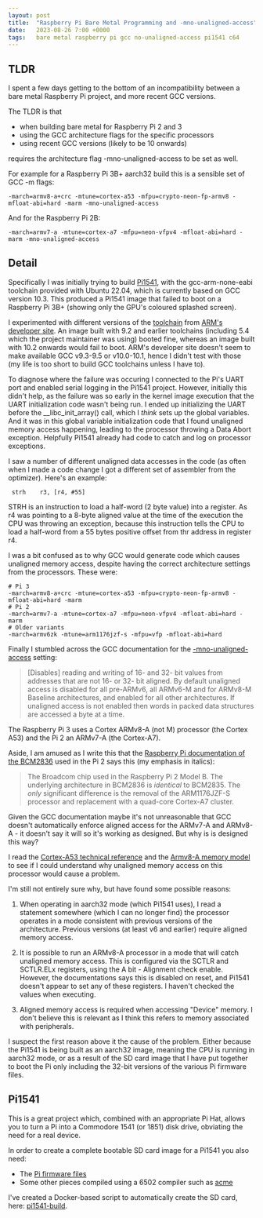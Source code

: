 ```yaml
---
layout: post
title:  "Raspberry Pi Bare Metal Programming and -mno-unaligned-access"
date:   2023-08-26 7:00 +0000
tags:   bare metal raspberry pi gcc no-unaligned-access pi1541 c64
---
```


## TLDR

I spent a few days getting to the bottom of an incompatibility between a bare metal Raspberry Pi project, and more recent GCC versions.

The TLDR is that
* when building bare metal for Raspberry Pi 2 and 3
* using the  GCC architecture flags for the specific processors
* using recent GCC versions (likely to be 10 onwards)

requires the architecture flag -mno-unaligned-access to be set as well.

For example for a Raspberry Pi 3B+ aarch32 build this is a sensible set of GCC -m flags:

```
-march=armv8-a+crc -mtune=cortex-a53 -mfpu=crypto-neon-fp-armv8 -mfloat-abi=hard -marm -mno-unaligned-access
```

And for the Raspberry Pi 2B:

```
-march=armv7-a -mtune=cortex-a7 -mfpu=neon-vfpv4 -mfloat-abi=hard -marm -mno-unaligned-access
```

## Detail

Specifically I was initially trying to build [Pi1541](https://github.com/pi1541/Pi1541), with the gcc-arm-none-eabi toolchain provided with Ubuntu 22.04, which is currently based on GCC version 10.3.  This produced a Pi1541 image that failed to boot on a Raspberry Pi 3B+ (showing only the GPU's coloured splashed screen).

I experimented with different versions of the [toolchain](https://developer.arm.com/Tools%20and%20Software/GNU%20Toolchain) from [ARM's developer site](https://developer.arm.com).  An image built with 9.2 and earlier toolchains (including 5.4 which the project maintainer was using) booted fine, whereas an image built with 10.2 onwards would fail to boot.  ARM's developer site doesn't seem to make available GCC v9.3-9.5 or v10.0-10.1, hence I didn't test with those (my life is too short to build GCC toolchains unless I have to).

To diagnose where the failure was occuring I connected to the Pi's UART port and enabled serial logging in the Pi1541 project.  However, initially this didn't help, as the failure was so early in the kernel image execution that the UART initialization code wasn't being run.  I ended up initializing the UART before the __libc_init_array() call, which I _think_ sets up the global variables.  And it was in this global variable initialization code that I found unaligned memory access happening, leading to the processor throwing a Data Abort exception.  Helpfully Pi1541 already had code to catch and log on processor exceptions.

I saw a number of different unaligned data accesses in the code (as often when I made a code change I got a different set of assembler from the optimizer).  Here's an example:

```
 strh    r3, [r4, #55]
```

STRH is an instruction to load a half-word (2 byte value) into a register.  As r4 was pointing to a 8-byte aligned value at the time of the execution the CPU was throwing an exception, because this instruction tells the CPU to load a half-word from a 55 bytes positive offset from thr address in register r4.

I was a bit confused as to why GCC would generate code which causes unaligned memory access, despite having the correct architecture settings from the processors.  These were:

```
# Pi 3
-march=armv8-a+crc -mtune=cortex-a53 -mfpu=crypto-neon-fp-armv8 -mfloat-abi=hard -marm
# Pi 2
-march=armv7-a -mtune=cortex-a7 -mfpu=neon-vfpv4 -mfloat-abi=hard -marm
# Older variants
-march=armv6zk -mtune=arm1176jzf-s -mfpu=vfp -mfloat-abi=hard
```

Finally I stumbled across the GCC documentation for the [-mno-unaligned-access](https://gcc.gnu.org/onlinedocs/gcc/ARM-Options.html#index-mno-unaligned-access) setting:

>[Disables] reading and writing of 16- and 32- bit values from addresses that are not 16- or 32- bit aligned. By default unaligned access is disabled for all pre-ARMv6, all ARMv6-M and for ARMv8-M Baseline architectures, and enabled for all other architectures. If unaligned access is not enabled then words in packed data structures are accessed a byte at a time.

The Raspberry Pi 3 uses a Cortex ARMv8-A (not M) processor (the Cortex A53) and the Pi 2 an ARMv7-A (the Cortex-A7).

Aside, I am amused as I write this that the [Raspberry Pi documentation of the BCM2836](https://www.raspberrypi.com/documentation/computers/processors.html) used in the Pi 2 says this (my emphasis in italics):

>The Broadcom chip used in the Raspberry Pi 2 Model B. The underlying architecture in BCM2836 is _identical_ to BCM2835. The _only_ significant difference is the removal of the ARM1176JZF-S processor and replacement with a quad-core Cortex-A7 cluster.

Given the GCC documentation maybe it's not unreasonable that GCC doesn't automatically enforce aligned access for the ARMv7-A and ARMv8-A - it doesn't say it will so it's working as designed.  But why is is designed this way?

I read the [Cortex-A53 technical reference](https://developer.arm.com/documentation/ddi0500/latest/) and the [Armv8-A memory model](https://developer.arm.com/-/media/Arm%20Developer%20Community/PDF/Learn%20the%20Architecture/Armv8-A%20memory%20model%20guide.pdf?revision=58b1dd0a-3800-4218-b21a-f95a0332034c) to see if I could understand why unaligned memory access on this processor would cause a problem.

I'm still not entirely sure why, but have found some possible reasons:

1. When operating in aarch32 mode (which Pi1541 uses), I read a statement somewhere (which I can no longer find) the processor operates in a mode consistent with previous versions of the architecture.  Previous versions (at least v6 and earlier) require aligned memory access.

2. It is possible to run an ARMv8-A processor in a mode that will catch unaligned memory access.  This is configured via the SCTLR and SCTLR.ELx registers, using the A bit - Alignment check enable.  However, the documentations says this is disabled on reset, and Pi1541 doesn't appear to set any of these registers.  I haven't checked the values when executing.

3. Aligned memory access is required when accessing "Device" memory.  I don't believe this is relevant as I think this refers to memory associated with peripherals.

I suspect the first reason above it the cause of the problem.  Either because the Pi1541 is being built as an aarch32 image, meaning the CPU is running in aarch32 mode, or as a result of the SD card image that I have put together to boot the Pi only including the 32-bit versions of the various Pi firmware files.

## Pi1541

This is a great project which, combined with an appropriate Pi Hat, allows you to turn a Pi into a Commodore 1541 (or 1851) disk drive, obviating the need for a real device.

In order to create a complete bootable SD card image for a Pi1541 you also need:

* The [Pi firmware files](https://github.com/raspberrypi/firmware)
* Some other pieces compiled using a 6502 compiler such as [acme](https://github.com/meonwax/acme)

I've created a Docker-based script to automatically create the SD card, here: [pi1541-build](https://github.com/piersfinlayson/pi1541-build).